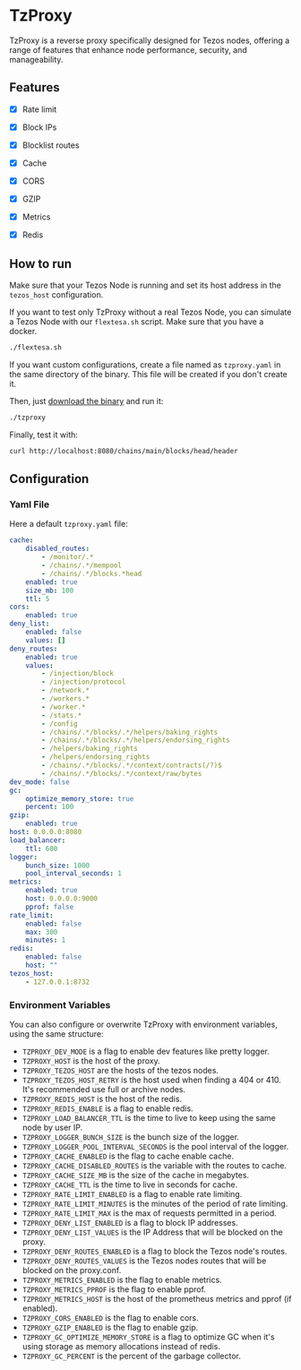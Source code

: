 # TzProxy

TzProxy is a reverse proxy specifically designed for Tezos nodes, offering a range of features that enhance node performance, security, and manageability.

## Features

- [x] Rate limit
- [x] Block IPs
- [x] Blocklist routes
- [x] Cache
- [x] CORS
- [x] GZIP
- [x] Metrics
- [x] Redis


## How to run

Make sure that your Tezos Node is running and set its host address in the `tezos_host` configuration.

If you want to test only TzProxy without a real Tezos Node, you can simulate a Tezos Node with our `flextesa.sh` script. Make sure that you have a docker.

```bash
./flextesa.sh
```

If you want custom configurations, create a file named as `tzproxy.yaml` in the same directory of the binary. This file will be created if you don't create it.

Then, just [download the binary](https://github.com/marigold-dev/tzproxy/releases) and run it:
```bash
./tzproxy
```

Finally, test it with:
```bash
curl http://localhost:8080/chains/main/blocks/head/header
```

## Configuration

### Yaml File
Here a default `tzproxy.yaml` file:

```yaml
cache:
    disabled_routes:
        - /monitor/.*
        - /chains/.*/mempool
        - /chains/.*/blocks.*head
    enabled: true
    size_mb: 100
    ttl: 5
cors:
    enabled: true
deny_list:
    enabled: false
    values: []
deny_routes:
    enabled: true
    values:
        - /injection/block
        - /injection/protocol
        - /network.*
        - /workers.*
        - /worker.*
        - /stats.*
        - /config
        - /chains/.*/blocks/.*/helpers/baking_rights
        - /chains/.*/blocks/.*/helpers/endorsing_rights
        - /helpers/baking_rights
        - /helpers/endorsing_rights
        - /chains/.*/blocks/.*/context/contracts(/?)$
        - /chains/.*/blocks/.*/context/raw/bytes
dev_mode: false
gc:
    optimize_memory_store: true
    percent: 100
gzip:
    enabled: true
host: 0.0.0.0:8080
load_balancer:
    ttl: 600
logger:
    bunch_size: 1000
    pool_interval_seconds: 1
metrics:
    enabled: true
    host: 0.0.0.0:9000
    pprof: false
rate_limit:
    enabled: false
    max: 300
    minutes: 1
redis:
    enabled: false
    host: ""
tezos_host:
    - 127.0.0.1:8732
```

### Environment Variables

You can also configure or overwrite TzProxy with environment variables, using the same structure:

- `TZPROXY_DEV_MODE` is a flag to enable dev features like pretty logger.
- `TZPROXY_HOST` is the host of the proxy.
- `TZPROXY_TEZOS_HOST` are the hosts of the tezos nodes.
- `TZPROXY_TEZOS_HOST_RETRY` is the host used when finding a 404 or 410. It's recommended use full or archive nodes.
- `TZPROXY_REDIS_HOST` is the host of the redis.
- `TZPROXY_REDIS_ENABLE` is a flag to enable redis.
- `TZPROXY_LOAD_BALANCER_TTL` is the time to live to keep using the same node by user IP.
- `TZPROXY_LOGGER_BUNCH_SIZE` is the bunch size of the logger.
- `TZPROXY_LOGGER_POOL_INTERVAL_SECONDS` is the pool interval of the logger.
- `TZPROXY_CACHE_ENABLED` is the flag to cache enable cache.
- `TZPROXY_CACHE_DISABLED_ROUTES` is the variable with the routes to cache.
- `TZPROXY_CACHE_SIZE_MB` is the size of the cache in megabytes.
- `TZPROXY_CACHE_TTL` is the time to live in seconds for cache.
- `TZPROXY_RATE_LIMIT_ENABLED` is a flag to enable rate limiting.
- `TZPROXY_RATE_LIMIT_MINUTES` is the minutes of the period of rate limiting. 
- `TZPROXY_RATE_LIMIT_MAX` is the max of requests permitted in a period.
- `TZPROXY_DENY_LIST_ENABLED` is a flag to block IP addresses.
- `TZPROXY_DENY_LIST_VALUES` is the IP Address that will be blocked on the proxy.
- `TZPROXY_DENY_ROUTES_ENABLED` is a flag to block the Tezos node's routes. 
- `TZPROXY_DENY_ROUTES_VALUES` is the Tezos nodes routes that will be blocked on the proxy.conf.
- `TZPROXY_METRICS_ENABLED` is the flag to enable metrics.
- `TZPROXY_METRICS_PPROF` is the flag to enable pprof.
- `TZPROXY_METRICS_HOST` is the host of the prometheus metrics and pprof (if enabled).
- `TZPROXY_CORS_ENABLED` is the flag to enable cors.
- `TZPROXY_GZIP_ENABLED` is the flag to enable gzip.
- `TZPROXY_GC_OPTIMIZE_MEMORY_STORE` is a flag to optimize GC when it's using storage as memory allocations instead of redis.
- `TZPROXY_GC_PERCENT` is the percent of the garbage collector.

